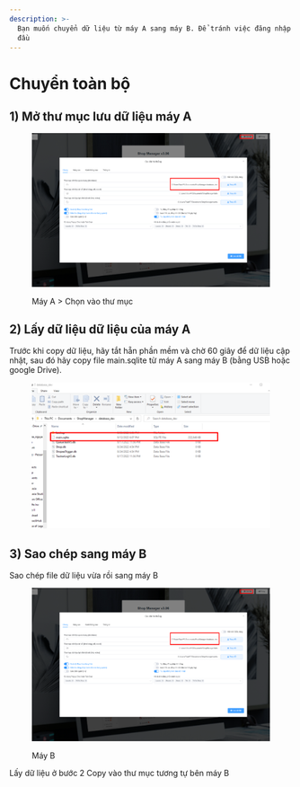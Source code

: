 ```yaml
---
description: >-
  Bạn muốn chuyển dữ liệu từ máy A sang máy B. Để tránh việc đăng nhập lại từ
  đầu
---
```


# Chuyển toàn bộ

## 1) Mở thư mục lưu dữ liệu máy A

<figure><img src="../../../.gitbook/assets/image (2) (2).png" alt=""><figcaption><p>Máy A > Chọn vào thư mục </p></figcaption></figure>

## 2) Lấy dữ liệu dữ liệu của máy A

Trước khi copy dữ liệu, hãy tắt hẵn phần mềm và chờ 60 giây để dữ liệu cập nhật, sau đó hãy copy file main.sqlite từ máy A sang máy B (bằng USB hoặc google Drive).&#x20;

<figure><img src="../../../.gitbook/assets/image (3) (3).png" alt=""><figcaption></figcaption></figure>

## 3) Sao chép sang máy B

Sao chép file dữ liệu vừa rồi sang máy B

<figure><img src="../../../.gitbook/assets/image (11).png" alt=""><figcaption><p>Máy B</p></figcaption></figure>

Lấy dữ liệu ở bước 2 Copy vào thư mục tương tự bên máy B
